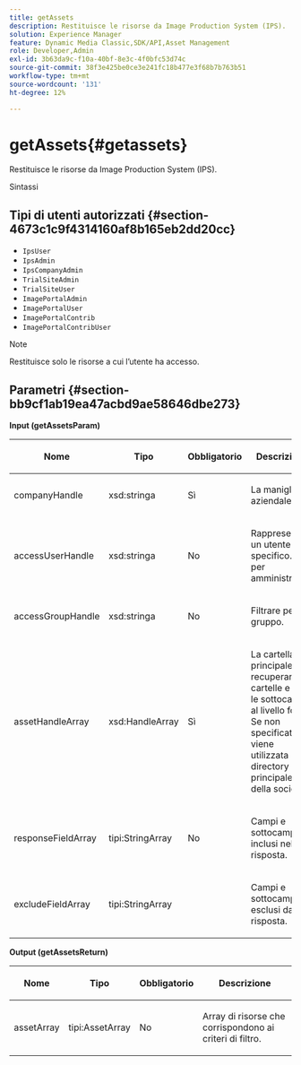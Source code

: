 ```yaml
---
title: getAssets
description: Restituisce le risorse da Image Production System (IPS).
solution: Experience Manager
feature: Dynamic Media Classic,SDK/API,Asset Management
role: Developer,Admin
exl-id: 3b63da9c-f10a-40bf-8e3c-4f0bfc53d74c
source-git-commit: 38f3e425be0ce3e241fc18b477e3f68b7b763b51
workflow-type: tm+mt
source-wordcount: '131'
ht-degree: 12%

---
```


# getAssets{#getassets}

Restituisce le risorse da Image Production System (IPS).

Sintassi

## Tipi di utenti autorizzati {#section-4673c1c9f4314160af8b165eb2dd20cc}

* `IpsUser`
* `IpsAdmin`
* `IpsCompanyAdmin`
* `TrialSiteAdmin`
* `TrialSiteUser`
* `ImagePortalAdmin`
* `ImagePortalUser`
* `ImagePortalContrib`
* `ImagePortalContribUser`

>[!NOTE]
>
>Restituisce solo le risorse a cui l’utente ha accesso.

## Parametri {#section-bb9cf1ab19ea47acbd9ae58646dbe273}

**Input (getAssetsParam)**

<table id="table_15CDEFC7F836411C80AA122E3A701C77"> 
 <thead> 
  <tr> 
   <th colname="col1" class="entry"> <p>Nome </p> </th> 
   <th colname="col2" class="entry"> <p>Tipo </p> </th> 
   <th colname="col3" class="entry"> <p>Obbligatorio </p> </th> 
   <th colname="col4" class="entry"> <p>Descrizione </p> </th> 
  </tr> 
 </thead>
 <tbody> 
  <tr> 
   <td colname="col1"> <p><span class="codeph"> <span class="varname"> companyHandle</span> </span> </p> </td> 
   <td colname="col2"> <p><span class="codeph"> xsd:stringa</span> </p> </td> 
   <td colname="col3"> <p>Sì </p> </td> 
   <td colname="col4"> <p>La maniglia aziendale. </p> </td> 
  </tr> 
  <tr> 
   <td colname="col1"> <p><span class="codeph"> <span class="varname"> accessUserHandle</span> </span> </p> </td> 
   <td colname="col2"> <p><span class="codeph"> xsd:stringa</span> </p> </td> 
   <td colname="col3"> <p>No </p> </td> 
   <td colname="col4"> <p>Rappresenta un utente specifico. Solo per amministratori. </p> </td> 
  </tr> 
  <tr> 
   <td colname="col1"> <p><span class="codeph"> <span class="varname"> accessGroupHandle</span> </span> </p> </td> 
   <td colname="col2"> <p><span class="codeph"> xsd:stringa</span> </p> </td> 
   <td colname="col3"> <p>No </p> </td> 
   <td colname="col4"> <p>Filtrare per gruppo. </p> </td> 
  </tr> 
  <tr> 
   <td colname="col1"> <p><span class="codeph"> <span class="varname"> assetHandleArray</span> </span> </p> </td> 
   <td colname="col2"> <p><span class="codeph"> xsd:HandleArray</span> </p> </td> 
   <td colname="col3"> <p>Sì </p> </td> 
   <td colname="col4"> <p>La cartella principale per recuperare le cartelle e tutte le sottocartelle al livello foglia. Se non specificato, viene utilizzata la directory principale della società. </p> </td> 
  </tr> 
  <tr> 
   <td colname="col1"> <p><span class="codeph"> <span class="varname"> responseFieldArray</span> </span> </p> </td> 
   <td colname="col2"> <p><span class="codeph"> tipi:StringArray</span> </p> </td> 
   <td colname="col3"> <p>No </p> </td> 
   <td colname="col4"> <p>Campi e sottocampi inclusi nella risposta. </p> </td> 
  </tr> 
  <tr> 
   <td colname="col1"> <p><span class="codeph"> <span class="varname"> excludeFieldArray</span> </span> </p> </td> 
   <td colname="col2"> <p><span class="codeph"> tipi:StringArray</span> </p> </td> 
   <td colname="col3"> <p> </p> </td> 
   <td colname="col4"> <p>Campi e sottocampi esclusi dalla risposta. </p> </td> 
  </tr> 
 </tbody> 
</table>

**Output (getAssetsReturn)**

<table id="table_694932BBBD2C4167871380B2CF514BEA"> 
 <thead> 
  <tr> 
   <th colname="col1" class="entry"> <p>Nome </p> </th> 
   <th colname="col2" class="entry"> <p>Tipo </p> </th> 
   <th colname="col3" class="entry"> <p>Obbligatorio </p> </th> 
   <th colname="col4" class="entry"> <p>Descrizione </p> </th> 
  </tr> 
 </thead>
 <tbody> 
  <tr> 
   <td colname="col1"> <p><span class="codeph"> <span class="varname"> assetArray</span> </span> </p> </td> 
   <td colname="col2"> <p><span class="codeph"> tipi:AssetArray</span> </p> </td> 
   <td colname="col3"> <p>No </p> </td> 
   <td colname="col4"> <p>Array di risorse che corrispondono ai criteri di filtro. </p> </td> 
  </tr> 
 </tbody> 
</table>
